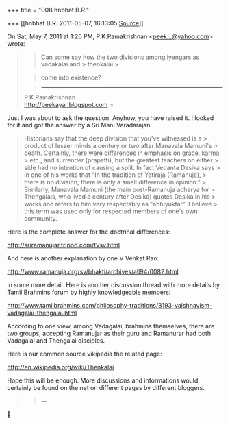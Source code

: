 +++
title = "008 hnbhat B.R."

+++
[[hnbhat B.R.	2011-05-07, 16:13:05 [Source](https://groups.google.com/g/samskrita/c/7y3T40B0wDY)]]



On Sat, May 7, 2011 at 1:26 PM, P.K.Ramakrishnan \<[peek...@yahoo.com]()\> wrote:  

> 
> > 
> > 
> > 
> > 
> > Can some say how the two divisions among iyengars as vadakalai and > thenkalai >
> 
> > 
> > come into existence?  
> 
> > 
> > 
> > -----------------------------------  
> P.K.Ramakrishnan  
> <http://peekayar.blogspot.com> >
> 
> > 
> > 
> > 
> > 

  

  

Just I was about to ask the question. Anyhow, you have raised it. I looked for it and got the answer by a Sri Mani Varadarajan:

>   
> Historians say that the deep division that you've witnessed is a > product of lesser minds a century or two after Manavala Mamuni's > death. Certainly, there were differences in emphasis on grace, karma, > etc., and surrender (prapatti), but the greatest teachers on either > side had no intention of causing a split. In fact Vedanta Desika says > in one of his works that "In the tradition of Yatiraja (Ramanuja), > there is no division; there is only a small difference in opinion." > Similarly, Manavala Mamuni (the main post-Ramanuja acharya for > Thengalais, who lived a century after Desika) quotes Desika in his > works and refers to him very respectably as "abhiyuktar". I believe > this term was used only for respected members of one's own community.

  

Here is the complete answer for the doctrinal differences:

  

<http://sriramanujar.tripod.com/tVsv.html>

  

And here is another explanation by one V Venkat Rao:

  

<http://www.ramanuja.org/sv/bhakti/archives/all94/0082.html>

  

in some more detail. Here is another discussion thread with more details by Tamil Brahmins forum by highly knowledgeable members:

  

<http://www.tamilbrahmins.com/philosophy-traditions/3193-vaishnavism-vadagalai-thengalai.html>

  

According to one view, among Vadagalai, brahmins themselves, there are two groups, accepting Ramanujar as their guru and Ramanurar had both Vadagalai and Thengalai disciples.



  

Here is our common source vikipedia the related page:

  

<http://en.wikipedia.org/wiki/Thenkalai>

  

Hope this will be enough. More discussions and informations would certainly be found on the net on different pages by different bloggers.



  

> 
> > 
> > 
> > 
> > --
> > 
> > 
> > 
> > 



